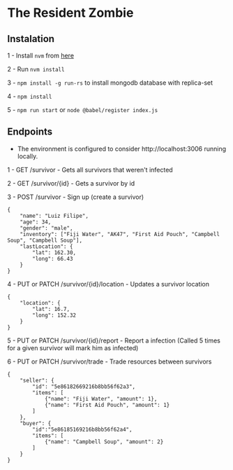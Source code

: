 # The Resident Zombie

## Instalation

1 - Install `nvm` from [here](https://github.com/nvm-sh/nvm)

2 - Run `nvm install`
    
3 - `npm install -g run-rs` to install mongodb database with replica-set

4 - `npm install`

5 - `npm run start` or `node @babel/register index.js`

## Endpoints

* The environment is configured to consider http://localhost:3006 running locally.

1 - GET /survivor - Gets all survivors that weren't infected

2 - GET /survivor/{id} - Gets a survivor by id

3 - POST /survivor - Sign up (create a survivor)
```
{
	"name": "Luiz Filipe",
	"age": 34,
	"gender": "male",
	"inventory": ["Fiji Water", "AK47", "First Aid Pouch", "Campbell Soup", "Campbell Soup"],
	"lastLocation": {
		"lat": 162.30,
		"long": 66.43
	}
}
```
4 - PUT or PATCH /survivor/{id}/location - Updates a survivor location
```
{
	"location": {
		"lat": 16.7,
		"long": 152.32 
	}
}
```
5 - PUT or PATCH /survivor/{id}/report - Report a infection (Called 5 times for a given survivor will mark him as infected)

6 - PUT or PATCH /survivor/trade - Trade resources between survivors
```
{ 
	"seller": {
		"id": "5e86182669216b8bb56f62a3",
		"items": [
			{"name": "Fiji Water", "amount": 1},
			{"name": "First Aid Pouch", "amount": 1}
		]
	},
	"buyer": {
		"id":"5e86185169216b8bb56f62a4",
		"items": [
			{"name": "Campbell Soup", "amount": 2}
		]
	}
} 
```
